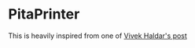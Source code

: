 PitaPrinter
===========

This is heavily inspired from one of [Vivek Haldar's post](http://blog.vivekhaldar.com/post/33162051675/poor-mans-diy-little-printer)
